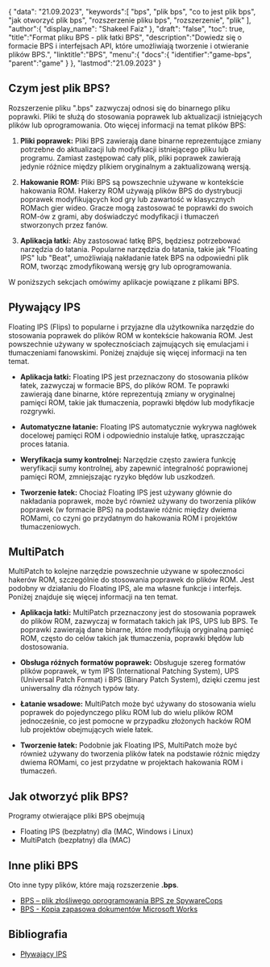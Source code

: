 {
"data": "21.09.2023",
   "keywords":[
"bps",
"plik bps",
"co to jest plik bps",
"jak otworzyć plik bps",
"rozszerzenie pliku bps",
"rozszerzenie",
"plik"
],
   "author":{
"display_name": "Shakeel Faiz"
},
"draft": "false",
"toc": true,
"title":"Format pliku BPS - plik łatki BPS",
   "description":"Dowiedz się o formacie BPS i interfejsach API, które umożliwiają tworzenie i otwieranie plików BPS.",
"linktitle":"BPS",
   "menu":{
      "docs":{
         "identifier":"game-bps",
         "parent":"game"
}
},
"lastmod":"21.09.2023"
}

## Czym jest plik BPS?

Rozszerzenie pliku ".bps" zazwyczaj odnosi się do binarnego pliku poprawki. Pliki te służą do stosowania poprawek lub aktualizacji istniejących plików lub oprogramowania. Oto więcej informacji na temat plików BPS:

1. **Pliki poprawek:** Pliki BPS zawierają dane binarne reprezentujące zmiany potrzebne do aktualizacji lub modyfikacji istniejącego pliku lub programu. Zamiast zastępować cały plik, pliki poprawek zawierają jedynie różnice między plikiem oryginalnym a zaktualizowaną wersją.

2. **Hakowanie ROM:** Pliki BPS są powszechnie używane w kontekście hakowania ROM. Hakerzy ROM używają plików BPS do dystrybucji poprawek modyfikujących kod gry lub zawartość w klasycznych ROMach gier wideo. Gracze mogą zastosować te poprawki do swoich ROM-ów z grami, aby doświadczyć modyfikacji i tłumaczeń stworzonych przez fanów.

3. **Aplikacja łatki:** Aby zastosować łatkę BPS, będziesz potrzebować narzędzia do łatania. Popularne narzędzia do łatania, takie jak "Floating IPS" lub "Beat", umożliwiają nakładanie łatek BPS na odpowiedni plik ROM, tworząc zmodyfikowaną wersję gry lub oprogramowania.

W poniższych sekcjach omówimy aplikacje powiązane z plikami BPS.

## Pływający IPS

Floating IPS (Flips) to popularne i przyjazne dla użytkownika narzędzie do stosowania poprawek do plików ROM w kontekście hakowania ROM. Jest powszechnie używany w społecznościach zajmujących się emulacjami i tłumaczeniami fanowskimi. Poniżej znajduje się więcej informacji na ten temat.

- **Aplikacja łatki:** Floating IPS jest przeznaczony do stosowania plików łatek, zazwyczaj w formacie BPS, do plików ROM. Te poprawki zawierają dane binarne, które reprezentują zmiany w oryginalnej pamięci ROM, takie jak tłumaczenia, poprawki błędów lub modyfikacje rozgrywki.

- **Automatyczne łatanie:** Floating IPS automatycznie wykrywa nagłówek docelowej pamięci ROM i odpowiednio instaluje łatkę, upraszczając proces łatania.

- **Weryfikacja sumy kontrolnej:** Narzędzie często zawiera funkcję weryfikacji sumy kontrolnej, aby zapewnić integralność poprawionej pamięci ROM, zmniejszając ryzyko błędów lub uszkodzeń.

- **Tworzenie łatek:** Chociaż Floating IPS jest używany głównie do nakładania poprawek, może być również używany do tworzenia plików poprawek (w formacie BPS) na podstawie różnic między dwiema ROMami, co czyni go przydatnym do hakowania ROM i projektów tłumaczeniowych.

## MultiPatch

MultiPatch to kolejne narzędzie powszechnie używane w społeczności hakerów ROM, szczególnie do stosowania poprawek do plików ROM. Jest podobny w działaniu do Floating IPS, ale ma własne funkcje i interfejs. Poniżej znajduje się więcej informacji na ten temat.

- **Aplikacja łatki:** MultiPatch przeznaczony jest do stosowania poprawek do plików ROM, zazwyczaj w formatach takich jak IPS, UPS lub BPS. Te poprawki zawierają dane binarne, które modyfikują oryginalną pamięć ROM, często do celów takich jak tłumaczenia, poprawki błędów lub dostosowania.

- **Obsługa różnych formatów poprawek:** Obsługuje szereg formatów plików poprawek, w tym IPS (International Patching System), UPS (Universal Patch Format) i BPS (Binary Patch System), dzięki czemu jest uniwersalny dla różnych typów łaty.

- **Łatanie wsadowe:** MultiPatch może być używany do stosowania wielu poprawek do pojedynczego pliku ROM lub do wielu plików ROM jednocześnie, co jest pomocne w przypadku złożonych hacków ROM lub projektów obejmujących wiele łatek.

- **Tworzenie łatek:** Podobnie jak Floating IPS, MultiPatch może być również używany do tworzenia plików łatek na podstawie różnic między dwiema ROMami, co jest przydatne w projektach hakowania ROM i tłumaczeń.

## Jak otworzyć plik BPS?

Programy otwierające pliki BPS obejmują

- Floating IPS (bezpłatny) dla (MAC, Windows i Linux)
- MultiPatch (bezpłatny) dla (MAC)

## Inne pliki BPS

Oto inne typy plików, które mają rozszerzenie **.bps**.

- [BPS – plik złośliwego oprogramowania BPS ze SpywareCops](/pl/misc/bps-malware/)
- [BPS - Kopia zapasowa dokumentów Microsoft Works](/pl/misc/bps-works/)

## Bibliografia
* [Pływający IPS](https://www.gamebrew.org/wiki/Floating_IPS)

